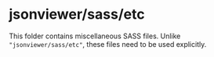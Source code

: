 # jsonviewer/sass/etc

This folder contains miscellaneous SASS files. Unlike `"jsonviewer/sass/etc"`, these files
need to be used explicitly.
